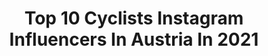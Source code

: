 ---
title: Top 10 Cyclists Instagram Influencers In Austria In 2021
description: >-
  Find top cyclists Instagram influencers in Austria in 2021. Most popular hashtags: #fromwhereiride #outsideisfree #cycling #roadslikethese.
platform: Instagram
hits: 14
text_top: Analyze the top-rated Instagram influencers on inBeat.
text_bottom: Our platform has 14 Instagram influencers like this in Austria for you to pitch.
profiles:
  - username: "kate.cycling"
    fullname: >-
      Kasia
    bio: >-
      Musician • Cyclist • Wife 🇦🇹🇵🇱 ☞ @nologo.cc ☞ @velio_bikebags 📩 collabs.katecycling@gmail.com
    location: "Austria"
    followers: 10818
    engagement: 1775
    commentsToLikes: 0.023602
    id: ck8tcb2bfywki0j78lxgfljmu
    verified: false
    hashtags: "#bestcyclingstyle, #fromwhereiride, #stravacycling, #lifeontwowheels"
  - username: "ceylinalvarado"
    fullname: >-
      C E Y L I N  C A R M E N 🇩🇴🇳🇱
    bio: >-
      Professional cyclist @alpecinfenix Enjoying life to the fullest #huntinggoals #foodlover
    location: "Austria"
    followers: 65815
    engagement: 1308
    commentsToLikes: 0.008275
    id: ck55l7klr0xnl0i11nqtne1ka
    verified: false
    hashtags: "#bestteam, #happykiddo, #snelterugnaarnormaal, #tbt"
  - username: "ruedigerselig"
    fullname: >-
      Rudi Selig
    bio: >-
      Cycling is my passion | Professional cyclist for the German Bora-Hansgrohe Team | Based in Bregenz Austria 🇦🇹
    location: "Austria"
    followers: 12702
    engagement: 677
    commentsToLikes: 0.007636
    id: ck15uupgxollq0i19ejkp86dp
    verified: false
    hashtags: "#bora, #venge, #boracookingsystems, #ride100percent"
  - username: "benkobarbi"
    fullname: >-
      Barbara BENKO
    bio: >-
      Made in Hungary 🇭🇺 Cyclist @ghost_factory_racing Optometry / Semmelweis University 2018 Travelling the world with my bike 🌍☀️⚡️
    location: "Austria"
    followers: 8259
    engagement: 849
    commentsToLikes: 0.020638
    id: ck0w0npztf4s60i19af9izbxp
    verified: false
    hashtags: "#dontbestupid, #sorrynosorryrob, #giveaway, #teamisteam"
  - username: "lukas_poestlberger"
    fullname: >-
      Lukas Pöstlberger
    bio: >-
      Professional Cyclist 🚲 @borahansgrohe German Professional Cycling Twitter➡ @Poesti_92 Facebook➡ Lukas Pöstlberger XBL➡ wAx Mr Tadeus #pöstipower👌
    location: "Austria"
    followers: 27250
    engagement: 749
    commentsToLikes: 0.016736
    id: ck14h7sj88yt60i197vi8g93l
    verified: false
    hashtags: "#austriagang, #cyclingrevolution, #bandofbrothers, #bolzminister"
  - username: "mhaller91"
    fullname: >-
      Marco Haller
    bio: >-
      + Pro Cyclist for Team @bahrainmclaren + based in Austria #hallerluja
    location: "Austria"
    followers: 30032
    engagement: 470
    commentsToLikes: 0.005549
    id: ck0w3dc50stig0i19hcoy3t73
    verified: true
    hashtags: "#wallonie, #richardmille, #vision, #visionwheels"
  - username: "lisa_pasteiner"
    fullname: >-
      Lisa Pasteiner
    bio: >-
      🇦🇹 cyclist @ghost_factory_racing 👻 @heeressportzentrum @pureathleten
    location: "Austria"
    followers: 8204
    engagement: 783
    commentsToLikes: 0.005744
    id: ck13aallvpg5l0i198c5lzd03
    verified: false
    hashtags: "#stayathome, #stayhealthy, #girlsonghosts, #sportlandnoe"
  - username: "dersteira"
    fullname: >-
      derSteira
    bio: >-
      🏊🏻🚴🏻🏃🏻 #sport 📝🖊#blogger #steiermark 🇦🇹❗️www.dersteira.at❗️ Business contact: markusfritz.bm@gmail.com ✌🏻️
    location: "Austria"
    followers: 52479
    engagement: 284
    commentsToLikes: 0.010224
    id: ckaow41bs7bx10i78uaqvq241
    verified: false
    hashtags: "#jersey, #cycling, #prizm, #anzeige"
  - username: "bachelotelli"
    fullname: >-
      Philipp B.
    bio: >-
      All I wanna do is ski, run, ride & sip espresso. #guadespua Sport scientist @austriacrosscountryteam Fuelled by @crownhealth
    location: "Austria"
    followers: 7214
    engagement: 801
    commentsToLikes: 0.034021
    id: ck0twrld6gjxt0i1979qbl6nr
    verified: false
    hashtags: "#legsofsteel, #everydayistheweekend, #timetoshine, #crownhealth"
  - username: "unicorncycling"
    fullname: >-
      Nora Turner
    bio: >-
      🇦🇹Vienna, 26, taking over the world one pedalstroke at a time. Race Around Austria Challenge Finisher 🤘🏻 Supported by: 🔽
    location: "Austria"
    followers: 34866
    engagement: 465
    commentsToLikes: 0.028230
    id: ck0tvdjt1az5w0i19wss65beb
    verified: false
    hashtags: "#bikeporn, #cyclingshots, #lightbro, #cyclingpics"
---
